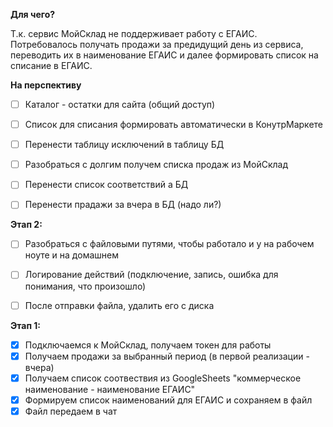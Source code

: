 **Для чего?**

Т.к. сервис МойСклад не поддерживает работу с ЕГАИС. Потребовалось получать продажи за предидущий день из сервиса,
переводить их в наименование ЕГАИС и далее формировать список на списание в ЕГАИС.


**На перспективу**
- [ ] Каталог - остатки для сайта (общий доступ)
- [ ] Список для списания формировать автоматически в КонутрМаркете
- [ ] Перенести таблицу исключений в таблицу БД 
- [ ] Разобраться с долгим получем списка продаж из МойСклад
- [ ] Перенести список соответствий а БД
- [ ] Перенести прадажи за вчера в БД (надо ли?)


**Этап 2:**
- [ ] Разобраться с файловыми путями, чтобы работало и у на рабочем ноуте и на домашнем
- [ ] Логирование действий (подключение, запись, ошибка для понимания, что произошло)
- [ ] После отправки файла, удалить его с диска
 

**Этап 1:**
- [x] Подключаемся к МойСклад, получаем токен для работы
- [x] Получаем продажи за выбранный период (в первой реализации - вчера)
- [x] Получаем список соотвествия из GoogleSheets "коммерческое наименование - наименование ЕГАИС"
- [x] Формируем список наименований для ЕГАИС и сохраняем в файл
- [x] Файл передаем в чат
